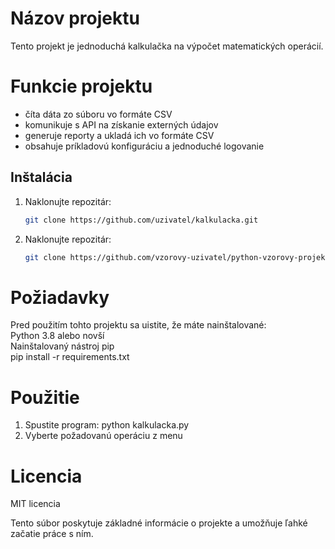# Názov projektu  

Tento projekt je jednoduchá kalkulačka na výpočet matematických operácií.

# Funkcie projektu

- číta dáta zo súboru vo formáte CSV
- komunikuje s API na získanie externých údajov
- generuje reporty a ukladá ich vo formáte CSV
- obsahuje príkladovú konfiguráciu a jednoduché logovanie

## Inštalácia  
1. Naklonujte repozitár:
   ```bash
   git clone https://github.com/uzivatel/kalkulacka.git
1. Naklonujte repozitár:
    ```bash 
   git clone https://github.com/vzorovy-uzivatel/python-vzorovy-projekt.git


# Požiadavky
Pred použitím tohto projektu sa uistite, že máte nainštalované:  
Python 3.8 alebo novší  
Nainštalovaný nástroj pip  
pip install -r requirements.txt

# Použitie
1. Spustite program:
   python kalkulacka.py
2. Vyberte požadovanú operáciu z menu

# Licencia
MIT licencia

Tento súbor poskytuje základné informácie o projekte a umožňuje ľahké začatie práce s ním.
